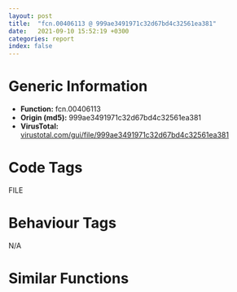 ```yaml
---
layout: post
title:  "fcn.00406113 @ 999ae3491971c32d67bd4c32561ea381"
date:   2021-09-10 15:52:19 +0300
categories: report
index: false
---
```


# Generic Information
- **Function:** fcn.00406113
- **Origin (md5):** 999ae3491971c32d67bd4c32561ea381
- **VirusTotal:** [virustotal.com/gui/file/999ae3491971c32d67bd4c32561ea381][virustotal_ref]

# Code Tags
<span class="tag" id="FILE">FILE</span>


# Behaviour Tags
<span class="bhv-tag" id="na">N/A</span>

# Similar Functions
<script type="text/javascript" src="https://www.gstatic.com/charts/loader.js"></script>
<script type="text/javascript">

    google.charts.load('current', {'packages':['corechart']});
    google.charts.setOnLoadCallback(drawChart);

    function drawChart() {
    var data = new google.visualization.DataTable();
        data.addColumn('number', 'X');
        data.addColumn('number', 'Y');
        data.addColumn({type: 'string', role: 'tooltip', 'p': {'html': true}});
        data.addColumn({'type': 'string', 'role': 'style'});
        
        data.addRows([
    [-58.97791290283203, 123.70640563964844, '<b><a href="/report/fcn.00406113@999ae3491971c32d67bd4c32561ea381">fcn.00406113</a><br>@999ae3491971c32d67bd4c32561ea381</b><br>push ebp<br>mov ebp, esp<br>push ecx<br>push ebx<br>xor ebx, ebx<br>cmp dword[ebp+8], ebx<br>je 0x40613c<br>mov eax, dword[0x40c058]<br>cmp eax, 0xffffffff<br>je 0x406130<br>push eax<br>call dword[sym.imp.KERNEL32.dll_CloseHandle]<br>or dword[0x40c058], 0xffffffff<br>jmp 0x4061e7<br>cmp dword[0x46d204], ebx<br>je 0x4061e7<br>push esi<br>push edi<br>mov edi, dword[sym.imp.KERNEL32.dll_WriteFile]<br>cmp word[0x476240], bx<br>je 0x4061b3<br>cmp dword[0x40c058], 0xffffffff<br>jne 0x4061bc<br>mov esi, 0x476240<br>push esi<br>call dword[sym.imp.KERNEL32.dll_GetFileAttributesW]<br>push 4<br>push 0x40000000<br>push esi<br>mov dword[ebp+8], eax<br>call fcn.00405e7c<br>mov dword[0x40c058], eax<br>cmp eax, 0xffffffff<br>je 0x4061e5<br>cmp dword[ebp+8], 0xffffffff<br>jne 0x4061a8<br>push ebx<br>lea ecx, [ebp-4]<br>push ecx<br>push 2<br>lea ecx, [ebp+8]<br>push ecx<br>push eax<br>mov dword[ebp+8], 0xfeff<br>call edi<br>mov eax, dword[0x40c058]<br>push 2<br>push ebx<br>push ebx<br>push eax<br>call dword[sym.imp.KERNEL32.dll_SetFilePointer]<br>cmp dword[0x40c058], 0xffffffff<br>je 0x4061e5<br>push 0x40a678<br>mov esi, 0x46d220<br>push esi<br>call dword[sym.imp.KERNEL32.dll_lstrcatW]<br>push esi<br>call dword[sym.imp.KERNEL32.dll_lstrlenW]<br>push ebx<br>lea ecx, [ebp+8]<br>push ecx<br>add eax, eax<br>push eax<br>push esi<br>push dword[0x40c058]<br>call edi<br>pop edi<br>pop esi<br>pop ebx<br>leave <br>ret 4<br><eoc> ', 'point { fill-color: #e0440e; }'],
[-14.480842590332031, -82.50308227539062, '<b><a href="/report/fcn.004060e7@59b1876779e3211327c1a96e7e2c12c4">fcn.004060e7</a><br>@59b1876779e3211327c1a96e7e2c12c4</b><br>push ebp<br>mov ebp, esp<br>push ecx<br>push ebx<br>xor ebx, ebx<br>cmp dword[ebp+8], ebx<br>je 0x406110<br>mov eax, dword[0x40b058]<br>cmp eax, 0xffffffff<br>je 0x406104<br>push eax<br>call dword[sym.imp.KERNEL32.dll_CloseHandle]<br>or dword[0x40b058], 0xffffffff<br>jmp 0x4061bb<br>cmp dword[0x461520], ebx<br>je 0x4061bb<br>push esi<br>push edi<br>mov edi, dword[sym.imp.KERNEL32.dll_WriteFile]<br>cmp word[0x46a560], bx<br>je 0x406187<br>cmp dword[0x40b058], 0xffffffff<br>jne 0x406190<br>mov esi, 0x46a560<br>push esi<br>call dword[sym.imp.KERNEL32.dll_GetFileAttributesW]<br>push 4<br>push 0x40000000<br>push esi<br>mov dword[ebp+8], eax<br>call fcn.00405e50<br>mov dword[0x40b058], eax<br>cmp eax, 0xffffffff<br>je 0x4061b9<br>cmp dword[ebp+8], 0xffffffff<br>jne 0x40617c<br>push ebx<br>lea ecx, [ebp-4]<br>push ecx<br>push 2<br>lea ecx, [ebp+8]<br>push ecx<br>push eax<br>mov dword[ebp+8], 0xfeff<br>call edi<br>mov eax, dword[0x40b058]<br>push 2<br>push ebx<br>push ebx<br>push eax<br>call dword[sym.imp.KERNEL32.dll_SetFilePointer]<br>cmp dword[0x40b058], 0xffffffff<br>je 0x4061b9<br>push 0x409678<br>mov esi, 0x461540<br>push esi<br>call dword[sym.imp.KERNEL32.dll_lstrcatW]<br>push esi<br>call dword[sym.imp.KERNEL32.dll_lstrlenW]<br>push ebx<br>lea ecx, [ebp+8]<br>push ecx<br>add eax, eax<br>push eax<br>push esi<br>push dword[0x40b058]<br>call edi<br>pop edi<br>pop esi<br>pop ebx<br>leave <br>ret 4<br><eoc> ', 'null'],
[35.039913177490234, 122.83924102783203, '<b><a href="/report/fcn.0040626d@e7582fc3dadb394a1457ab7e7fbbe9a7">fcn.0040626d</a><br>@e7582fc3dadb394a1457ab7e7fbbe9a7</b><br>push ebp<br>mov ebp, esp<br>push ecx<br>push ebx<br>xor ebx, ebx<br>cmp dword[ebp+8], ebx<br>je 0x406296<br>mov eax, dword[0x40c058]<br>cmp eax, 0xffffffff<br>je 0x40628a<br>push eax<br>call dword[sym.imp.KERNEL32.dll_CloseHandle]<br>or dword[0x40c058], 0xffffffff<br>jmp 0x406341<br>cmp dword[0x462538], ebx<br>je 0x406341<br>cmp word[0x46b560], bx<br>push esi<br>push edi<br>mov edi, dword[sym.imp.KERNEL32.dll_WriteFile]<br>je 0x40630d<br>cmp dword[0x40c058], 0xffffffff<br>jne 0x406316<br>mov esi, 0x46b560<br>push esi<br>call dword[sym.imp.KERNEL32.dll_GetFileAttributesW]<br>push 4<br>push 0x40000000<br>push esi<br>mov dword[ebp+8], eax<br>call fcn.00405fd9<br>cmp eax, 0xffffffff<br>mov dword[0x40c058], eax<br>je 0x40633f<br>cmp dword[ebp+8], 0xffffffff<br>jne 0x406302<br>push ebx<br>lea ecx, [ebp-4]<br>push ecx<br>push 2<br>lea ecx, [ebp+8]<br>push ecx<br>push eax<br>mov dword[ebp+8], 0xfeff<br>call edi<br>mov eax, dword[0x40c058]<br>push 2<br>push ebx<br>push ebx<br>push eax<br>call dword[sym.imp.KERNEL32.dll_SetFilePointer]<br>cmp dword[0x40c058], 0xffffffff<br>je 0x40633f<br>push 0x40a710<br>mov esi, 0x462540<br>push esi<br>call dword[sym.imp.KERNEL32.dll_lstrcatW]<br>push esi<br>call dword[sym.imp.KERNEL32.dll_lstrlenW]<br>push ebx<br>lea ecx, [ebp+8]<br>push ecx<br>add eax, eax<br>push eax<br>push esi<br>push dword[0x40c058]<br>call edi<br>pop edi<br>pop esi<br>pop ebx<br>leave <br>ret 4<br><eoc> ', 'null'],
[-98.84504699707031, -41.01587677001953, '<b><a href="/report/fcn.0040626d@6c8b5339bada4cbd03f0f446da640707">fcn.0040626d</a><br>@6c8b5339bada4cbd03f0f446da640707</b><br>push ebp<br>mov ebp, esp<br>push ecx<br>push ebx<br>xor ebx, ebx<br>cmp dword[ebp+8], ebx<br>je 0x406296<br>mov eax, dword[0x40c058]<br>cmp eax, 0xffffffff<br>je 0x40628a<br>push eax<br>call dword[sym.imp.KERNEL32.dll_CloseHandle]<br>or dword[0x40c058], 0xffffffff<br>jmp 0x406341<br>cmp dword[0x462538], ebx<br>je 0x406341<br>cmp word[0x46b560], bx<br>push esi<br>push edi<br>mov edi, dword[sym.imp.KERNEL32.dll_WriteFile]<br>je 0x40630d<br>cmp dword[0x40c058], 0xffffffff<br>jne 0x406316<br>mov esi, 0x46b560<br>push esi<br>call dword[sym.imp.KERNEL32.dll_GetFileAttributesW]<br>push 4<br>push 0x40000000<br>push esi<br>mov dword[ebp+8], eax<br>call fcn.00405fd9<br>cmp eax, 0xffffffff<br>mov dword[0x40c058], eax<br>je 0x40633f<br>cmp dword[ebp+8], 0xffffffff<br>jne 0x406302<br>push ebx<br>lea ecx, [ebp-4]<br>push ecx<br>push 2<br>lea ecx, [ebp+8]<br>push ecx<br>push eax<br>mov dword[ebp+8], 0xfeff<br>call edi<br>mov eax, dword[0x40c058]<br>push 2<br>push ebx<br>push ebx<br>push eax<br>call dword[sym.imp.KERNEL32.dll_SetFilePointer]<br>cmp dword[0x40c058], 0xffffffff<br>je 0x40633f<br>push 0x40a710<br>mov esi, 0x462540<br>push esi<br>call dword[sym.imp.KERNEL32.dll_lstrcatW]<br>push esi<br>call dword[sym.imp.KERNEL32.dll_lstrlenW]<br>push ebx<br>lea ecx, [ebp+8]<br>push ecx<br>add eax, eax<br>push eax<br>push esi<br>push dword[0x40c058]<br>call edi<br>pop edi<br>pop esi<br>pop ebx<br>leave <br>ret 4<br><eoc> ', 'null'],
[-118.43206787109375, 50.9431266784668, '<b><a href="/report/fcn.004060e7@fc08a944a357dc216338592f13f65b60">fcn.004060e7</a><br>@fc08a944a357dc216338592f13f65b60</b><br>push ebp<br>mov ebp, esp<br>push ecx<br>push ebx<br>xor ebx, ebx<br>cmp dword[ebp+8], ebx<br>je 0x406110<br>mov eax, dword[0x40b058]<br>cmp eax, 0xffffffff<br>je 0x406104<br>push eax<br>call dword[sym.imp.KERNEL32.dll_CloseHandle]<br>or dword[0x40b058], 0xffffffff<br>jmp 0x4061bb<br>cmp dword[0x461520], ebx<br>je 0x4061bb<br>push esi<br>push edi<br>mov edi, dword[sym.imp.KERNEL32.dll_WriteFile]<br>cmp word[0x46a560], bx<br>je 0x406187<br>cmp dword[0x40b058], 0xffffffff<br>jne 0x406190<br>mov esi, 0x46a560<br>push esi<br>call dword[sym.imp.KERNEL32.dll_GetFileAttributesW]<br>push 4<br>push 0x40000000<br>push esi<br>mov dword[ebp+8], eax<br>call fcn.00405e50<br>mov dword[0x40b058], eax<br>cmp eax, 0xffffffff<br>je 0x4061b9<br>cmp dword[ebp+8], 0xffffffff<br>jne 0x40617c<br>push ebx<br>lea ecx, [ebp-4]<br>push ecx<br>push 2<br>lea ecx, [ebp+8]<br>push ecx<br>push eax<br>mov dword[ebp+8], 0xfeff<br>call edi<br>mov eax, dword[0x40b058]<br>push 2<br>push ebx<br>push ebx<br>push eax<br>call dword[sym.imp.KERNEL32.dll_SetFilePointer]<br>cmp dword[0x40b058], 0xffffffff<br>je 0x4061b9<br>push 0x409678<br>mov esi, 0x461540<br>push esi<br>call dword[sym.imp.KERNEL32.dll_lstrcatW]<br>push esi<br>call dword[sym.imp.KERNEL32.dll_lstrlenW]<br>push ebx<br>lea ecx, [ebp+8]<br>push ecx<br>add eax, eax<br>push eax<br>push esi<br>push dword[0x40b058]<br>call edi<br>pop edi<br>pop esi<br>pop ebx<br>leave <br>ret 4<br><eoc> ', 'null'],
[92.50881958007812, 48.43621826171875, '<b><a href="/report/fcn.004060e7@e7f0482c425f7bc9cd320f60c1cfa28c">fcn.004060e7</a><br>@e7f0482c425f7bc9cd320f60c1cfa28c</b><br>push ebp<br>mov ebp, esp<br>push ecx<br>push ebx<br>xor ebx, ebx<br>cmp dword[ebp+8], ebx<br>je 0x406110<br>mov eax, dword[0x40b058]<br>cmp eax, 0xffffffff<br>je 0x406104<br>push eax<br>call dword[sym.imp.KERNEL32.dll_CloseHandle]<br>or dword[0x40b058], 0xffffffff<br>jmp 0x4061bb<br>cmp dword[0x461520], ebx<br>je 0x4061bb<br>push esi<br>push edi<br>mov edi, dword[sym.imp.KERNEL32.dll_WriteFile]<br>cmp word[0x46a560], bx<br>je 0x406187<br>cmp dword[0x40b058], 0xffffffff<br>jne 0x406190<br>mov esi, 0x46a560<br>push esi<br>call dword[sym.imp.KERNEL32.dll_GetFileAttributesW]<br>push 4<br>push 0x40000000<br>push esi<br>mov dword[ebp+8], eax<br>call fcn.00405e50<br>mov dword[0x40b058], eax<br>cmp eax, 0xffffffff<br>je 0x4061b9<br>cmp dword[ebp+8], 0xffffffff<br>jne 0x40617c<br>push ebx<br>lea ecx, [ebp-4]<br>push ecx<br>push 2<br>lea ecx, [ebp+8]<br>push ecx<br>push eax<br>mov dword[ebp+8], 0xfeff<br>call edi<br>mov eax, dword[0x40b058]<br>push 2<br>push ebx<br>push ebx<br>push eax<br>call dword[sym.imp.KERNEL32.dll_SetFilePointer]<br>cmp dword[0x40b058], 0xffffffff<br>je 0x4061b9<br>push 0x409678<br>mov esi, 0x461540<br>push esi<br>call dword[sym.imp.KERNEL32.dll_lstrcatW]<br>push esi<br>call dword[sym.imp.KERNEL32.dll_lstrlenW]<br>push ebx<br>lea ecx, [ebp+8]<br>push ecx<br>add eax, eax<br>push eax<br>push esi<br>push dword[0x40b058]<br>call edi<br>pop edi<br>pop esi<br>pop ebx<br>leave <br>ret 4<br><eoc> ', 'null'],
[-13.196390151977539, 25.627168655395508, '<b><a href="/report/fcn.00406248@13efdafd5b4f5d3a5dcb240b696c267c">fcn.00406248</a><br>@13efdafd5b4f5d3a5dcb240b696c267c</b><br>push ebp<br>mov ebp, esp<br>push ecx<br>push ebx<br>xor ebx, ebx<br>cmp dword[ebp+8], ebx<br>je 0x406271<br>mov eax, dword[0x40b058]<br>cmp eax, 0xffffffff<br>je 0x406265<br>push eax<br>call dword[sym.imp.KERNEL32.dll_CloseHandle]<br>or dword[0x40b058], 0xffffffff<br>jmp 0x40631c<br>cmp dword[0x461530], ebx<br>je 0x40631c<br>push esi<br>push edi<br>mov edi, dword[sym.imp.KERNEL32.dll_WriteFile]<br>cmp word[0x46a560], bx<br>je 0x4062e8<br>cmp dword[0x40b058], 0xffffffff<br>jne 0x4062f1<br>mov esi, 0x46a560<br>push esi<br>call dword[sym.imp.KERNEL32.dll_GetFileAttributesW]<br>push 4<br>push 0x40000000<br>push esi<br>mov dword[ebp+8], eax<br>call fcn.00405fb0<br>mov dword[0x40b058], eax<br>cmp eax, 0xffffffff<br>je 0x40631a<br>cmp dword[ebp+8], 0xffffffff<br>jne 0x4062dd<br>push ebx<br>lea ecx, [ebp-4]<br>push ecx<br>push 2<br>lea ecx, [ebp+8]<br>push ecx<br>push eax<br>mov dword[ebp+8], 0xfeff<br>call edi<br>mov eax, dword[0x40b058]<br>push 2<br>push ebx<br>push ebx<br>push eax<br>call dword[sym.imp.KERNEL32.dll_SetFilePointer]<br>cmp dword[0x40b058], 0xffffffff<br>je 0x40631a<br>push 0x4096a8<br>mov esi, 0x461540<br>push esi<br>call dword[sym.imp.KERNEL32.dll_lstrcatW]<br>push esi<br>call dword[sym.imp.KERNEL32.dll_lstrlenW]<br>push ebx<br>lea ecx, [ebp+8]<br>push ecx<br>add eax, eax<br>push eax<br>push esi<br>push dword[0x40b058]<br>call edi<br>pop edi<br>pop esi<br>pop ebx<br>leave <br>ret 4<br><eoc> ', 'null'],
[70.79600524902344, -43.00233459472656, '<b><a href="/report/fcn.00406113@5bfd33ece1aeef8bda2c7fc886262ed9">fcn.00406113</a><br>@5bfd33ece1aeef8bda2c7fc886262ed9</b><br>push ebp<br>mov ebp, esp<br>push ecx<br>push ebx<br>xor ebx, ebx<br>cmp dword[ebp+8], ebx<br>je 0x40613c<br>mov eax, dword[0x40c058]<br>cmp eax, 0xffffffff<br>je 0x406130<br>push eax<br>call dword[sym.imp.KERNEL32.dll_CloseHandle]<br>or dword[0x40c058], 0xffffffff<br>jmp 0x4061e7<br>cmp dword[0x46d204], ebx<br>je 0x4061e7<br>push esi<br>push edi<br>mov edi, dword[sym.imp.KERNEL32.dll_WriteFile]<br>cmp word[0x476240], bx<br>je 0x4061b3<br>cmp dword[0x40c058], 0xffffffff<br>jne 0x4061bc<br>mov esi, 0x476240<br>push esi<br>call dword[sym.imp.KERNEL32.dll_GetFileAttributesW]<br>push 4<br>push 0x40000000<br>push esi<br>mov dword[ebp+8], eax<br>call fcn.00405e7c<br>mov dword[0x40c058], eax<br>cmp eax, 0xffffffff<br>je 0x4061e5<br>cmp dword[ebp+8], 0xffffffff<br>jne 0x4061a8<br>push ebx<br>lea ecx, [ebp-4]<br>push ecx<br>push 2<br>lea ecx, [ebp+8]<br>push ecx<br>push eax<br>mov dword[ebp+8], 0xfeff<br>call edi<br>mov eax, dword[0x40c058]<br>push 2<br>push ebx<br>push ebx<br>push eax<br>call dword[sym.imp.KERNEL32.dll_SetFilePointer]<br>cmp dword[0x40c058], 0xffffffff<br>je 0x4061e5<br>push 0x40a678<br>mov esi, 0x46d220<br>push esi<br>call dword[sym.imp.KERNEL32.dll_lstrcatW]<br>push esi<br>call dword[sym.imp.KERNEL32.dll_lstrlenW]<br>push ebx<br>lea ecx, [ebp+8]<br>push ecx<br>add eax, eax<br>push eax<br>push esi<br>push dword[0x40c058]<br>call edi<br>pop edi<br>pop esi<br>pop ebx<br>leave <br>ret 4<br><eoc> ', 'null'],

        ]);

    var options = {
        title: 'Similarity Plot',
        legend: 'none',
        colors: ['#dedbd9', '#e6693e', '#ec8f6e', '#f3b49f', '#f6c7b6'],
        tooltip: {isHtml: true, trigger: 'both'},
        explorer: {
        actions: ["dragToZoom", "rightClickToReset"],
        },
        chartArea: {
        width: '80%',
        height: '80%'
        },
        width: '100%',
        height: '100%'
    };

    var chart = new google.visualization.ScatterChart(document.getElementById('chart_div'));

    chart.draw(data, options);
    }
    
</script>


<div id="chart_div" style="width: 100%px; height: 100%;"></div>

# Disassembled Code
{% highlight nasm %}

push ebp
mov ebp, esp
push ecx
push ebx
xor ebx, ebx
cmp dword[ebp+8], ebx
je 0x40613c
mov eax, dword[0x40c058]
cmp eax, 0xffffffff
je 0x406130
push eax
call dword[sym.imp.KERNEL32.dll_CloseHandle]
or dword[0x40c058], 0xffffffff
jmp 0x4061e7
cmp dword[0x46d204], ebx
je 0x4061e7
push esi
push edi
mov edi, dword[sym.imp.KERNEL32.dll_WriteFile]
cmp word[0x476240], bx
je 0x4061b3
cmp dword[0x40c058], 0xffffffff
jne 0x4061bc
mov esi, 0x476240
push esi
call dword[sym.imp.KERNEL32.dll_GetFileAttributesW]
push 4
push 0x40000000
push esi
mov dword[ebp+8], eax
call fcn.00405e7c
mov dword[0x40c058], eax
cmp eax, 0xffffffff
je 0x4061e5
cmp dword[ebp+8], 0xffffffff
jne 0x4061a8
push ebx
lea ecx, [ebp-4]
push ecx
push 2
lea ecx, [ebp+8]
push ecx
push eax
mov dword[ebp+8], 0xfeff
call edi
mov eax, dword[0x40c058]
push 2
push ebx
push ebx
push eax
call dword[sym.imp.KERNEL32.dll_SetFilePointer]
cmp dword[0x40c058], 0xffffffff
je 0x4061e5
push 0x40a678
mov esi, 0x46d220
push esi
call dword[sym.imp.KERNEL32.dll_lstrcatW]
push esi
call dword[sym.imp.KERNEL32.dll_lstrlenW]
push ebx
lea ecx, [ebp+8]
push ecx
add eax, eax
push eax
push esi
push dword[0x40c058]
call edi
pop edi
pop esi
pop ebx
leave
ret 4

{% endhighlight %}

[virustotal_ref]: https://www.virustotal.com/gui/file/999ae3491971c32d67bd4c32561ea381